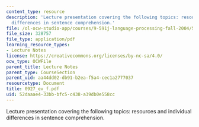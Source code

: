 ```yaml
---
content_type: resource
description: 'Lecture presentation covering the following topics: resources and individual
  differences in sentence comprehension.'
file: /ol-ocw-studio-app/courses/9-591j-language-processing-fall-2004/52daaae433bbbfc5c438a39db0e558cc_0927_ev_f.pdf
file_size: 328757
file_type: application/pdf
learning_resource_types:
- Lecture Notes
license: https://creativecommons.org/licenses/by-nc-sa/4.0/
ocw_type: OCWFile
parent_title: Lecture Notes
parent_type: CourseSection
parent_uid: aa44dd02-db91-b2ea-f5a4-cec1a2777037
resourcetype: Document
title: 0927_ev_f.pdf
uid: 52daaae4-33bb-bfc5-c438-a39db0e558cc
---
```

Lecture presentation covering the following topics: resources and individual differences in sentence comprehension.